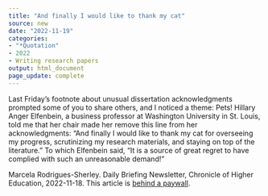 ```yaml
---
title: "And finally I would like to thank my cat"
source: new
date: "2022-11-19"
categories:
- "*Quotation"
- 2022
- Writing research papers
output: html_document
page_update: complete
---
```


Last Friday’s footnote about unusual dissertation acknowledgments prompted some of you to share others, and I noticed a theme: Pets! Hillary Anger Elfenbein, a business professor at Washington University in St. Louis, told me that her chair made her remove this line from her acknowledgments: “And finally I would like to thank my cat for overseeing my progress, scrutinizing my research materials, and staying on top of the literature.” To which Elfenbein said, “It is a source of great regret to have complied with such an unreasonable demand!”

<!--more-->

Marcela Rodrigues-Sherley. Daily Briefing Newsletter, Chronicle of Higher Education, 2022-11-18. This article is [behind a paywall][chr1].

[chr1]: https://www.chronicle.com/newsletter/daily-briefing/2022-11-18

